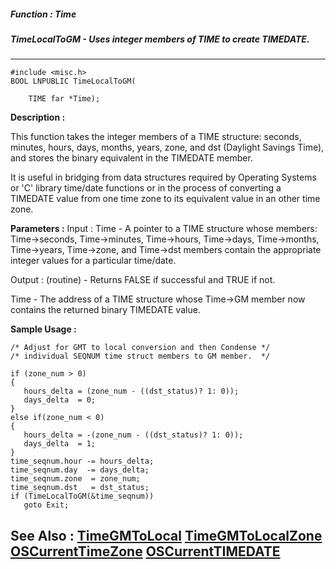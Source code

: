 ##### Function : Time
##### TimeLocalToGM - Uses integer members of TIME to create TIMEDATE.
---
```
#include <misc.h>
BOOL LNPUBLIC TimeLocalToGM(

	TIME far *Time);
```
**Description :**

This function takes the integer members of a TIME structure: seconds, minutes, 
hours, days, months, years, zone, and dst (Daylight Savings Time), and stores 
the binary equivalent in the TIMEDATE member.  

It is useful in bridging from data structures required by Operating Systems or 
'C' library time/date functions or in the process of converting a TIMEDATE 
value from one time zone to its equivalent value in an other time zone.

**Parameters :**
Input :
Time  -  A pointer to a TIME structure whose members: Time->seconds, Time->minutes, Time->hours, Time->days, Time->months, Time->years, Time->zone, and Time->dst members contain the appropriate integer values for a particular time/date.

Output :
(routine)  -  Returns FALSE if successful and TRUE if not.


Time  -  The address of a TIME structure whose Time->GM member now contains the returned binary TIMEDATE value. 


**Sample Usage :**
```
/* Adjust for GMT to local conversion and then Condense */
/* individual SEQNUM time struct members to GM member.  */

if (zone_num > 0)
{
   hours_delta = (zone_num - ((dst_status)? 1: 0));
   days_delta  = 0;
}
else if(zone_num < 0)
{
   hours_delta = -(zone_num - ((dst_status)? 1: 0));
   days_delta  = 1;
}
time_seqnum.hour -= hours_delta;
time_seqnum.day  -= days_delta;
time_seqnum.zone  = zone_num;
time_seqnum.dst   = dst_status;
if (TimeLocalToGM(&time_seqnum))
   goto Exit;
```
**See Also :**
[TimeGMToLocal](/reference/Func/TimeGMToLocal)
[TimeGMToLocalZone](/reference/Func/TimeGMToLocalZone)
[OSCurrentTimeZone](/reference/Func/OSCurrentTimeZone)
[OSCurrentTIMEDATE](/reference/Func/OSCurrentTIMEDATE)
---
